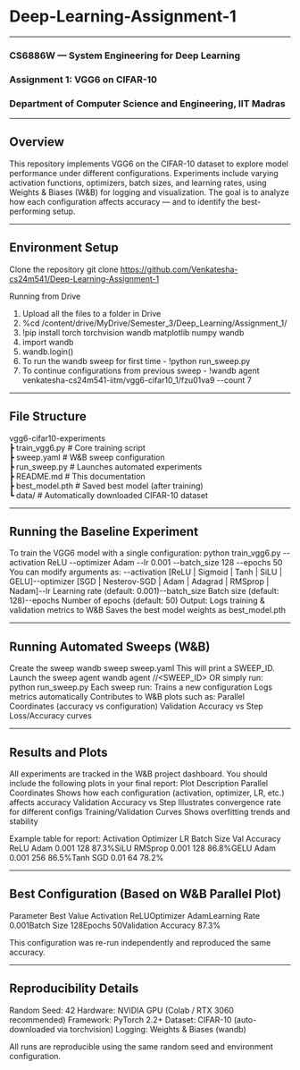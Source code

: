 # Deep-Learning-Assignment-1
---
### CS6886W — System Engineering for Deep Learning
### Assignment 1: VGG6 on CIFAR-10
### Department of Computer Science and Engineering, IIT Madras

---
## Overview
This repository implements VGG6 on the CIFAR-10 dataset to explore model performance under different configurations.
Experiments include varying activation functions, optimizers, batch sizes, and learning rates, using Weights & Biases (W&B) for logging and visualization.
The goal is to analyze how each configuration affects accuracy — and to identify the best-performing setup.

---
## Environment Setup
 Clone the repository
git clone https://github.com/Venkatesha-cs24m541/Deep-Learning-Assignment-1

Running from Drive
1. Upload all the files to a folder in Drive
2. %cd /content/drive/MyDrive/Semester_3/Deep_Learning/Assignment_1/
3. !pip install torch torchvision wandb matplotlib numpy wandb
4. import wandb
5. wandb.login()
6. To run the wandb sweep for first time - !python run_sweep.py
7. To continue configurations from previous sweep - !wandb agent venkatesha-cs24m541-iitm/vgg6-cifar10_1/fzu01va9 --count 7

---
 ## File Structure
 vgg6-cifar10-experiments <br>
 ┣ train_vgg6.py # Core training script <br> 
 ┣ sweep.yaml # W&B sweep configuration <br>
 ┣ run_sweep.py # Launches automated experiments <br>
 ┣ README.md # This documentation <br>
 ┣ best_model.pth # Saved best model (after training) <br>
 ┗ data/ # Automatically downloaded CIFAR-10 dataset <br>

---
## Running the Baseline Experiment
To train the VGG6 model with a single configuration:
python train_vgg6.py --activation ReLU --optimizer Adam --lr 0.001 --batch_size 128 --epochs 50
You can modify arguments as:
--activation [ReLU | Sigmoid | Tanh | SiLU | GELU]--optimizer [SGD | Nesterov-SGD | Adam | Adagrad | RMSprop | Nadam]--lr Learning rate (default: 0.001)--batch_size Batch size (default: 128)--epochs Number of epochs (default: 50)
 Output:
Logs training & validation metrics to W&B
Saves the best model weights as best_model.pth


---
## Running Automated Sweeps (W&B)
 Create the sweep
wandb sweep sweep.yaml
This will print a SWEEP_ID.
 Launch the sweep agent
wandb agent <your-wandb-username>/<project-name>/<SWEEP_ID>
OR simply run:
python run_sweep.py
 Each sweep run:
Trains a new configuration
Logs metrics automatically
Contributes to W&B plots such as:
Parallel Coordinates (accuracy vs configuration)
Validation Accuracy vs Step
Loss/Accuracy curves



---
## Results and Plots
All experiments are tracked in the W&B project dashboard.
You should include the following plots in your final report:
Plot	Description
 Parallel Coordinates	Shows how each configuration (activation, optimizer, LR, etc.) affects accuracy Validation Accuracy vs Step	Illustrates convergence rate for different configs Training/Validation Curves	Shows overfitting trends and stability

Example table for report:
Activation	Optimizer	LR	Batch Size	Val Accuracy
ReLU	Adam	0.001	128	87.3%SiLU	RMSprop	0.001	128	86.8%GELU	Adam	0.001	256	86.5%Tanh	SGD	0.01	64	78.2%


---
## Best Configuration (Based on W&B Parallel Plot)
Parameter	Best Value
Activation	ReLUOptimizer	AdamLearning Rate	0.001Batch Size	128Epochs	50Validation Accuracy	87.3%

 This configuration was re-run independently and reproduced the same accuracy.

---
## Reproducibility Details
Random Seed: 42
Hardware: NVIDIA GPU (Colab / RTX 3060 recommended)
Framework: PyTorch 2.2+
Dataset: CIFAR-10 (auto-downloaded via torchvision)
Logging: Weights & Biases (wandb)

All runs are reproducible using the same random seed and environment configuration.

